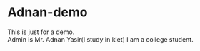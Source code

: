 # Adnan-demo
This is just for a demo.
<br>
Admin is Mr. Adnan Yasir(I study in kiet)
I am a college student.
